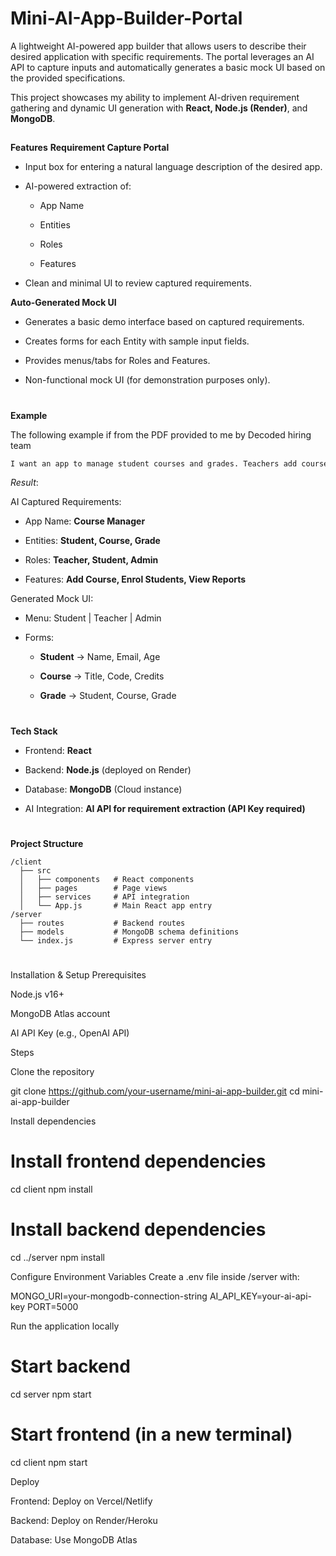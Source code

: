 # Mini-AI-App-Builder-Portal
A lightweight AI-powered app builder that allows users to describe their desired application with specific requirements. The portal leverages an AI API to capture inputs and automatically generates a basic mock UI based on the provided specifications.


This project showcases my ability to implement AI-driven requirement gathering and dynamic UI generation with **React, Node.js (Render)**, and **MongoDB**. 


##
**Features** 
**Requirement Capture Portal**

+ Input box for entering a natural language description of the desired app.

+ AI-powered extraction of:

  + App Name
 
  + Entities
 
  + Roles
 
  + Features

+ Clean and minimal UI to review captured requirements.

**Auto-Generated Mock UI**

+ Generates a basic demo interface based on captured requirements.

+ Creates forms for each Entity with sample input fields.

+ Provides menus/tabs for Roles and Features.

+ Non-functional mock UI (for demonstration purposes only).


#
**Example**

The following example if from the PDF provided to me by Decoded hiring team
```css
I want an app to manage student courses and grades. Teachers add courses, students enrol, and admins manage reports.
```
*Result*: 

AI Captured Requirements:

+ App Name: **Course Manager**

+ Entities: **Student, Course, Grade**

+ Roles: **Teacher, Student, Admin**

+ Features: **Add Course, Enrol Students, View Reports**

Generated Mock UI:

+ Menu: Student | Teacher | Admin

+ Forms:
  
  + **Student** → Name, Email, Age

  + **Course** → Title, Code, Credits

  + **Grade** → Student, Course, Grade
 

#
**Tech Stack**
+ Frontend: **React**

+ Backend: **Node.js** (deployed on Render)

+ Database: **MongoDB** (Cloud instance)

+ AI Integration: **AI API for requirement extraction (API Key required)**


#
**Project Structure**
```
/client
  ├── src
  │   ├── components   # React components
  │   ├── pages        # Page views
  │   ├── services     # API integration
  │   └── App.js       # Main React app entry
/server
  ├── routes           # Backend routes
  ├── models           # MongoDB schema definitions
  └── index.js         # Express server entry
```

#
Installation & Setup
Prerequisites

Node.js
 v16+

MongoDB Atlas
 account

AI API Key (e.g., OpenAI API)

Steps

Clone the repository

git clone https://github.com/your-username/mini-ai-app-builder.git
cd mini-ai-app-builder


Install dependencies

# Install frontend dependencies
cd client
npm install  

# Install backend dependencies
cd ../server
npm install  


Configure Environment Variables
Create a .env file inside /server with:

MONGO_URI=your-mongodb-connection-string
AI_API_KEY=your-ai-api-key
PORT=5000


Run the application locally

# Start backend
cd server
npm start  

# Start frontend (in a new terminal)
cd client
npm start


Deploy

Frontend: Deploy on Vercel/Netlify

Backend: Deploy on Render/Heroku

Database: Use MongoDB Atlas
